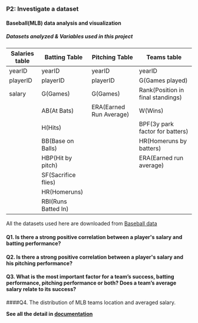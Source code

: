 ### P2: Investigate a dataset
#### Baseball(MLB) data analysis and visualization

##### Datasets analyzed & Variables used in this project

| Salaries table | Batting Table       | Pitching Table          | Teams table                       |
| -------------- | ------------------- | ----------------------- | --------------------------------- |
| yearID         | yearID              | yearID                  | yearID                            |
| playerID       | playerID            | playerID                | G(Games played)                   |   
| salary         | G(Games)            | G(Games)                | Rank(Position in final standings) |
|                | AB(At Bats)         | ERA(Earned Run Average) | W(Wins)                           |    
|                | H(Hits)             |                         | BPF(3y park factor for batters)   |
|                | BB(Base on Balls)   |                         | HR(Homeruns by batters)           |
|                | HBP(Hit by pitch)   |                         | ERA(Earned run average)           |
|                | SF(Sacrifice flies) |                         |                                   |
|                | HR(Homeruns)        |                         |                                   |
|                | RBI(Runs Batted In) |                         |                                   |

All the datasets used here are downloaded from [Baseball data](http://www.seanlahman.com/baseball-archive/statistics/)

#### Q1. Is there a strong positive correlation between a player's salary and batting performance?


#### Q2. Is there a strong positive correlation between a player's salary and his pitching performance?

#### Q3. What is the most important factor for a team’s success, batting performance, pitching performance or both? Does a team’s average salary relate to its success?

####Q4. The distribution of MLB teams location and averaged salary.

**See all the detail in [documentation](https://github.com/super-penguin/Udacity_Data_Analyst/blob/master/P2/Documentation.pdf)**
